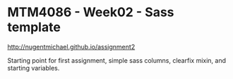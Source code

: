 MTM4086 - Week02 - Sass template
============================
http://nugentmichael.github.io/assignment2

Starting point for first assignment, simple sass columns, clearfix mixin, and starting variables.
